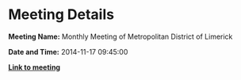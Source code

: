 # Meeting Details

**Meeting Name:** Monthly Meeting of Metropolitan District of Limerick

**Date and Time:** 2014-11-17 09:45:00

**<a href="https://www.limerick.ie/council/whats-on/monthly-meeting-metropolitan-district-limerick-12" target="_blank">Link to meeting</a>**
